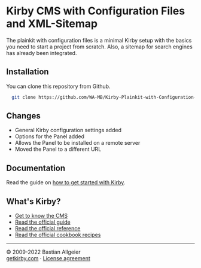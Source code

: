 
# Kirby CMS with Configuration Files and XML-Sitemap

The plainkit with configuration files is a minimal Kirby setup with the basics you need to start a project from scratch. Also, a sitemap for search engines has already been integrated.


## Installation

You can clone this repository from Github.

```bash
  git clone https://github.com/WA-MB/Kirby-Plainkit-with-Configuration-Files.git
```
## Changes

- General Kirby configuration settings added
- Options for the Panel added
- Allows the Panel to be installed on a remote server
- Moved the Panel to a different URL


## Documentation

Read the guide on [how to get started with Kirby](https://getkirby.com/docs/guide/quickstart).


## What's Kirby?

- [Get to know the CMS](https://getkirby.com)
- [Read the official guide](https://getkirby.com/docs/guide)
- [Read the official reference](https://getkirby.com/docs/reference)
- [Read the official cookbook recipes](https://getkirby.com/docs/cookbook)



---

© 2009-2022 Bastian Allgeier  
[getkirby.com](https://getkirby.com) · [License agreement](https://getkirby.com/license)
